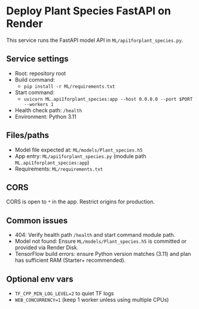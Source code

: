 # Deploy Plant Species FastAPI on Render

This service runs the FastAPI model API in `ML/api1forplant_species.py`.

## Service settings
- Root: repository root
- Build command:
  - `pip install -r ML/requirements.txt`
- Start command:
  - `uvicorn ML.api1forplant_species:app --host 0.0.0.0 --port $PORT --workers 1`
- Health check path: `/health`
- Environment: Python 3.11

## Files/paths
- Model file expected at: `ML/models/Plant_species.h5`
- App entry: `ML/api1forplant_species.py` (module path `ML.api1forplant_species:app`)
- Requirements: `ML/requirements.txt`

## CORS
CORS is open to `*` in the app. Restrict origins for production.

## Common issues
- 404: Verify health path `/health` and start command module path.
- Model not found: Ensure `ML/models/Plant_species.h5` is committed or provided via Render Disk.
- TensorFlow build errors: ensure Python version matches (3.11) and plan has sufficient RAM (Starter+ recommended).

## Optional env vars
- `TF_CPP_MIN_LOG_LEVEL=2` to quiet TF logs
- `WEB_CONCURRENCY=1` (keep 1 worker unless using multiple CPUs)
